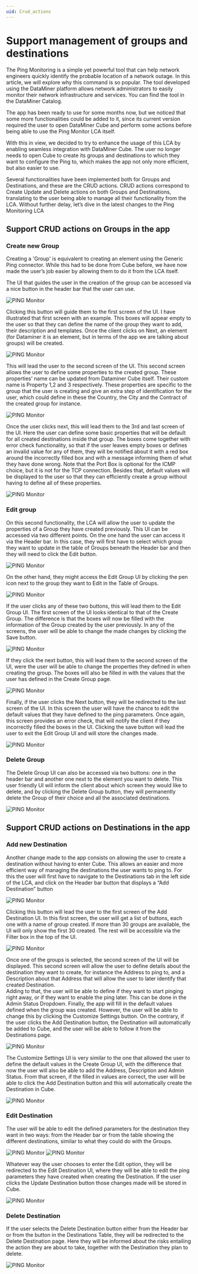 ```yaml
---
uid: Crud_actions
---
```


# Support management of groups and destinations 
The Ping Monitoring is a simple yet powerful tool that can help network engineers quickly identify the probable location of a network outage. In this article, we will explore why this command is so popular. The tool developed using the DataMiner platform allows network administrators to easily monitor their network infrastructure and services. You can find the tool in the DataMiner Catalog. 

The app has been ready to use for some months now, but we noticed that some more functionalities could be added to it, since its current version required the user to open DataMiner Cube and perform some actions before being able to use the Ping Monitor LCA itself. 

With this in view, we decided to try to enhance the usage of this LCA by enabling seamless integration with DataMiner Cube. The user no longer needs to open Cube to create its groups and destinations to which they want to configure the Ping to, which makes the app not only more efficient, but also easier to use. 
 
Several functionalities have been implemented both for Groups and Destinations, and these are the CRUD actions. CRUD actions correspond to Create Update and Delete actions on both Groups and Destinations, translating to the user being able to manage all their functionality from the LCA. Without further delay, let’s dive in the latest changes to the Ping Monitoring LCA 

## Support CRUD actions on Groups in the app 
### Create new Group 

Creating a 'Group' is equivalent to creating an element using the Generic Ping connector. While this had to be done from Cube before, we have now made the user’s job easier by allowing them to do it from the LCA itself.  

The UI that guides the user in the creation of the group can be accessed via a nice button in the header bar that the user can use.
 
![PING Monitor](~/user-guide/images/CrudActions1.png)

Clicking this button will guide them to the first screen of the UI. I have illustrated that first screen with an example. This boxes will appear empty to the user so that they can define the name of the group they want to add, their description and templates. Once the client clicks on Next, an element (for Dataminer it is an element, but in terms of the app we are talking about groups) will be created.

![PING Monitor](~/user-guide/images/CrudActions2.png)

This will lead the user to the second screen of the UI. This second screen allows the user to define some properties to the created group. These properties’ name can be updated from Dataminer Cube itself. Their custom name is Property 1,2 and 3 respectively. These properties are specific to the group that the user is creating and give an extra step of identification for the user, which could define in these the Country, the City and the Contract of the created group for instance.

![PING Monitor](~/user-guide/images/CrudActions3.png)

Once the user clicks next, this will lead them to the 3rd and last screen of the UI. Here the user can define some basic properties that will be default for all created destinations inside that group.  The boxes come together with error check functionality, so that if the user leaves empty boxes or defines an invalid value for any of them, they will be notified about it with a red box around the incorrectly filled box and with a message informing them of what they have done wrong. Note that the Port Box is optional for the ICMP choice, but it is not for the TCP connection. Besides that, default values will be displayed to the user so that they can efficiently create a group without having to define all of these properties. 

![PING Monitor](~/user-guide/images/CrudActions4.png)

### Edit group

On this second functionality, the LCA will allow the user to update the properties of a Group they have created previously. This UI can be accessed via two different points. On the one hand the user can access it via the Header bar. In this case, they will first have to select which group they want to update in the table of Groups beneath the Header bar and then they will need to click the Edit button. 

![PING Monitor](~/user-guide/images/CrudActions5.png)

On the other hand, they might access the Edit Group UI by clicking the pen icon next to the group they want to Edit in the Table of Groups.

![PING Monitor](~/user-guide/images/CrudActions6.png)

If the user clicks any of these two buttons, this will lead them to the Edit Group UI. The first screen of the UI looks identical to that of the Create Group. The difference is that the boxes will now be filled with the information of the Group created by the user previously. In any of the screens, the user will be able to change the made changes by clicking the Save button.

![PING Monitor](~/user-guide/images/CrudActions7.png)

If they click the next button, this will lead them to the second screen of the UI, were the user will be able to change the properties they defined in when creating the group. The boxes will also be filled in with the values that the user has defined in the Create Group page.

![PING Monitor](~/user-guide/images/CrudActions8.png)

Finally, if the user clicks the Next button, they will be redirected to the last screen of the UI. In this screen the user will have the chance to edit the default values that they have defined to the ping parameters. Once again, this screen provides an error check, that will notify the client if they incorrectly filled the boxes in the UI. Clicking the save button will lead the user to exit the Edit Group UI and will store the changes made.

![PING Monitor](~/user-guide/images/CrudActions9.png)

### Delete Group

The Delete Group UI can also be accessed via two buttons: one in the header bar and another one next to the element you want to delete. This user friendly UI will inform the client about which screen they would like to delete, and by clicking the Delete Group button, they will permanently delete the Group of their choice and all the associated destinations.

![PING Monitor](~/user-guide/images/CrudActions10.png)

## Support CRUD actions on Destinations in the app 

### Add new Destination

Another change made to the app consists on allowing the user to create a destination without having to enter Cube. This allows an easier and more efficient way of managing the destinations the user wants to ping to. For this the user will first have to navigate to the Destinations tab in the left side of the LCA, and click on the Header bar button that displays a “Add Destination” button 

![PING Monitor](~/user-guide/images/CrudActions11.png)

Clicking this button will lead the user to the first screen of the Add Destination UI. In this first screen, the user will get a list of buttons, each one with a name of group created. If more than 30 groups are available, the UI will only show the first 30 created. The rest will be accessible via the Filter box in the top of the UI.

![PING Monitor](~/user-guide/images/CrudActions12.png)

Once one of the groups is selected, the second screen of the UI will be displayed. This second screen will allow the user to define details about the destination they want to create, for instance the Address to ping to, and a Description about that Address that will allow the user to later identify that created Destination.  
Adding to that, the user will be able to define if they want to start pinging right away, or if they want to enable the ping later. This can be done in the Admin Status Dropdown. 
Finally, the app will fill in the default values defined when the group was created. However, the user will be able to change this by clicking the Customize Settings button. On the contrary, if the user clicks the Add Destination button, the Destination will automatically be added to Cube, and the user will be able to follow it from the Destinations page. 

![PING Monitor](~/user-guide/images/CrudActions13.png)

The Customize Settings UI is very similar to the one that allowed the user to define the default values in the Create Group UI, with the difference that now the user will also be able to add the Address, Description and Admin Status. From that screen, if the filled in values are correct, the user will be able to click the Add Destination button and this will automatically create the Destination in Cube. 

![PING Monitor](~/user-guide/images/CrudActions14.png)

### Edit Destination

The user will be able to edit the defined parameters for the destination they want in two ways: from the Header bar or from the table showing the different destinations, similar to what they could do with the Groups.

![PING Monitor](~/user-guide/images/CrudActions15.png)
![PING Monitor](~/user-guide/images/CrudActions16.png)

Whatever way the user chooses to enter the Edit option, they will be redirected to the Edit Destination UI, where they will be able to edit the ping parameters they have created when creating the Destination. If the user clicks the Update Destination button those changes made will be stored in Cube.

![PING Monitor](~/user-guide/images/CrudActions17.png)

### Delete Destination

If the user selects the Delete Destination button either from the Header bar or from the button in the Destinations Table, they will be redirected to the Delete Destination page. Here they will be informed about the risks entailing the action they are about to take, together with the Destination they plan to delete.

![PING Monitor](~/user-guide/images/CrudActions18.png)




